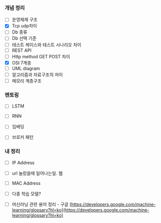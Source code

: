 
### 개념 정리
- [ ] 운영체제 구조
- [x] Tcp udp차이
- [ ] Db 종류
- [ ] Db 선택 기준
- [ ] 테스트 케이스와 테스트 시나리오 차이
- [ ] REST API
- [ ] Http method GET POST 차이
- [x] OSI 7계층
- [ ] UML diagram
- [ ] 알고리즘과 자료구조의 차이
- [ ] 메모리 계층구조

### 멘토링
- [ ]  LSTM
- [ ]  RNN
- [ ]  임베딩 
- [ ]  브로커 패턴 


### 내 정리 
- [ ] IP Address
- [ ] url 눌렀을때 일어나는일. 웹
- [ ] MAC Address
- [ ] 다중 학습 모델?

- [ ] 머신러닝 관련 용어 정리 - 구글
[https://developers.google.com/machine-learning/glossary?hl=ko](https://developers.google.com/machine-learning/glossary?hl=ko)